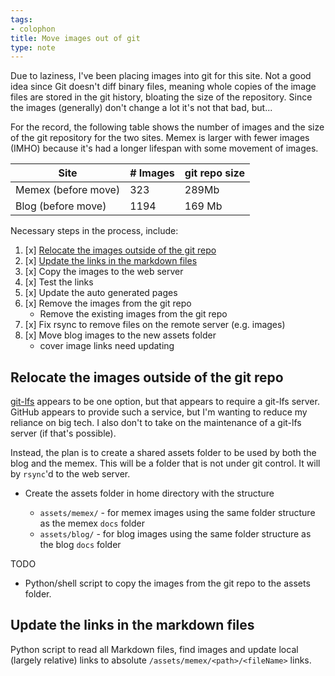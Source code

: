 ```yaml
---
tags:
- colophon
title: Move images out of git
type: note
---
```

Due to laziness, I've been placing images into git for this site. Not a good idea since Git doesn't diff binary files, meaning whole copies of the image files are stored in the git history, bloating the size of the repository. Since the images (generally) don't change a lot it's not that bad, but...

For the record, the following table shows the number of images and the size of the git repository for the two sites. Memex is larger with fewer images (IMHO) because it's had a longer lifespan with some movement of images.

| Site | # Images | git repo size |
| --- | --- | --- |
| Memex (before move) | 323 | 289Mb |
| Blog (before move) | 1194 | 169 Mb | 

Necessary steps in the process, include:

1. [x] [Relocate the images outside of the git repo](#relocate-the-images-outside-of-the-git-repo)
2. [x] [Update the links in the markdown files](#update-the-links-in-the-markdown-files)
3. [x] Copy the images to the web server
5. [x] Test the links
6. [x] Update the auto generated pages
7. [x] Remove the images from the git repo
    - Remove the existing images from the git repo
8. [x] Fix rsync to remove files on the remote server (e.g. images)
9. [x] Move blog images to the new assets folder
    - cover image links need updating

## Relocate the images outside of the git repo

[git-lfs](https://git-lfs.com/) appears to be one option, but that appears to require a git-lfs server. GitHub appears to provide such a service, but I'm wanting to reduce my reliance on big tech. I also don't to take on the maintenance of a git-lfs server (if that's possible).

Instead, the plan is to create a shared assets folder to be used by both the blog and the memex. This will be a folder that is not under git control. It will by `rsync`'d to the web server.

- Create the assets folder in home directory with the structure

    - `assets/memex/` - for memex images using the same folder structure as the memex `docs` folder
    - `assets/blog/` - for blog images using the same folder structure as the blog `docs` folder

TODO

- Python/shell script to copy the images from the git repo to the assets folder.

## Update the links in the markdown files

Python script to read all Markdown files, find images and update local (largely relative) links to absolute `/assets/memex/<path>/<fileName>` links.